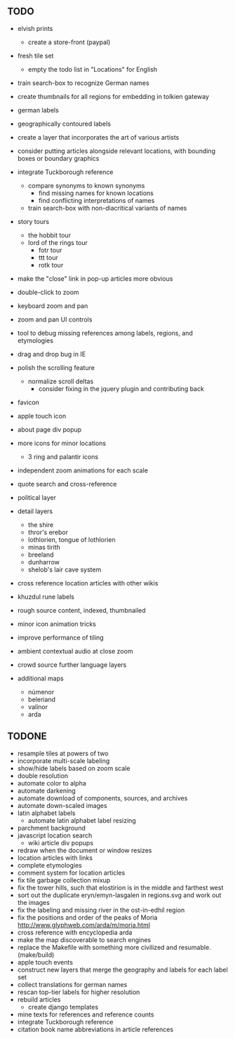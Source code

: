 
TODO
----

* elvish prints
  * create a store-front (paypal)
* fresh tile set
  * empty the todo list in "Locations" for English
* train search-box to recognize German names

* create thumbnails for all regions for embedding in tolkien gateway
* german labels
* geographically contoured labels
* create a layer that incorporates the art of various artists
* consider putting articles alongside relevant locations, with bounding boxes
  or boundary graphics

* integrate Tuckborough reference
  * compare synonyms to known synonyms
    * find missing names for known locations
    * find conflicting interpretations of names
  * train search-box with non-diacritical variants of names

* story tours
  * the hobbit tour
  * lord of the rings tour
    * fotr tour
    * ttt tour
    * rotk tour

* make the "close" link in pop-up articles more obvious
* double-click to zoom
* keyboard zoom and pan
* zoom and pan UI controls
* tool to debug missing references among labels, regions, and etymologies
* drag and drop bug in IE
* polish the scrolling feature
  * normalize scroll deltas
    * consider fixing in the jquery plugin and contributing back
* favicon
* apple touch icon
* about page div popup
* more icons for minor locations
  * 3 ring and palantir icons

* independent zoom animations for each scale

* quote search and cross-reference
* political layer
* detail layers
  * the shire
  * thror's erebor
  * lothlorien, tongue of lothlorien
  * minas tirith
  * breeland
  * dunharrow
  * shelob's lair cave system

* cross reference location articles with other wikis
* khuzdul rune labels
* rough source content, indexed, thumbnailed
* minor icon animation tricks
* improve performance of tiling
* ambient contextual audio at close zoom

* crowd source further language layers

* additional maps
  * númenor
  * beleriand
  * valinor
  * arda

TODONE
------

* resample tiles at powers of two
* incorporate multi-scale labeling
* show/hide labels based on zoom scale
* double resolution
* automate color to alpha
* automate darkening
* automate download of components, sources, and archives
* automate down-scaled images
* latin alphabet labels
  * automate latin alphabet label resizing
* parchment background
* javascript location search
  * wiki article div popups
* redraw when the document or window resizes
* location articles with links
* complete etymologies
* comment system for location articles
* fix tile garbage collection mixup
* fix the tower hills, such that elostirion is in the middle and farthest west
* sort out the duplicate eryn/emyn-lasgalen in regions.svg and work out the images
* fix the labeling and missing river in the ost-in-edhil region
* fix the positions and order of the peaks of Moria http://www.glyphweb.com/arda/m/moria.html
* cross reference with encyclopedia arda
* make the map discoverable to search engines
* replace the Makefile with something more civilized
  and resumable. (make/build)
* apple touch events
* construct new layers that merge the geography and labels for each label set
* collect translations for german names
* rescan top-tier labels for higher resolution
* rebuild articles
  * create django templates
* mine texts for references and reference counts
* integrate Tuckborough reference
* citation book name abbreviations in article references

